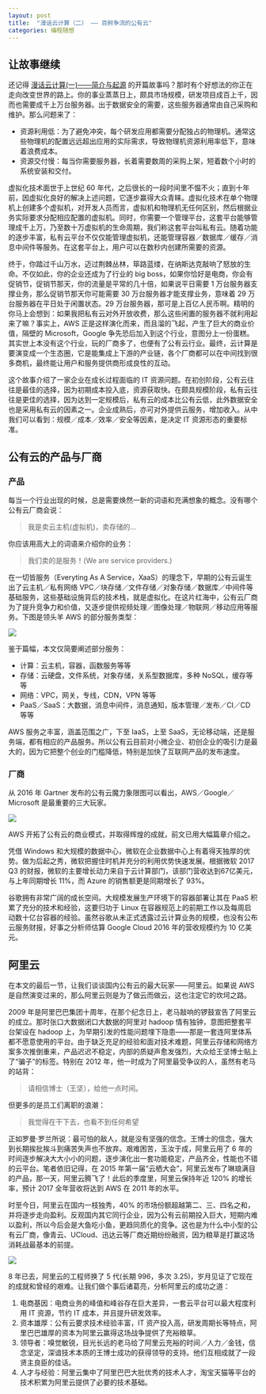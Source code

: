 ```yaml
---
layout: post
title:  "漫话云计算（二） —— 百舸争流的公有云"
categories: 编程随想
---
```



## 让故事继续

还记得 [漫话云计算(一)——简介与起源](http://bbs.meili-inc.com/forum.php?mod=viewthread&tid=4151) 的开篇故事吗？那时有个好想法的你正在走向改变世界的路上。你的事业蒸蒸日上，颇具市场规模，研发项目成百上千，因而也需要成千上万台服务器。出于数据安全的需要，这些服务器通常由自己采购和维护。那么问题来了：

- 资源利用低：为了避免冲突，每个研发应用都需要分配独占的物理机。通常这些物理机的配置远远超出应用的实际需求，导致物理机资源利用率低下，意味着浪费成本。
- 资源交付慢：每当你需要服务器，长着需要数周的采购上架，短着数个小时的系统安装和交付。

虚拟化技术面世于上世纪 60 年代，之后很长的一段时间里不愠不火；直到十年前，因虚拟化良好的解决上述问题，它逐步赢得大众青睐。虚拟化技术在单个物理机上创建多个虚拟机，对开发人员而言，虚拟机和物理机无任何区别，然后根据业务实际要求分配相应配置的虚拟机。同时，你需要一个管理平台，这套平台能够管理成千上万，乃至数十万虚拟机的生命周期，我们称这套平台叫私有云。随着功能的逐步丰富，私有云平台不仅仅能管理虚拟机，还能管理容器／数据库／缓存／消息中间件等服务。在这套平台上，用户可以在数秒内创建所需要的资源。

终于，你踏过千山万水，迈过荆棘丛林，筚路蓝缕，在纳斯达克敲响了怒放的生命。不仅如此，你的企业还成为了行业的 big boss，如果你恰好是电商，你会有促销节，促销节那天，你的流量是平常的几十倍，如果说平日需要 1 万台服务器支撑业务，那么促销节那天你可能需要 30 万台服务器才能支撑业务，意味着 29 万台服务器在平日处于闲置状态。29 万台服务器，那可是上百亿人民币啊。精明的你马上会想到：如果我把私有云对外开放收费，那么这些闲置的服务器不就利用起来了嘛？事实上，AWS 正是这样演化而来，而且溜的飞起，产生了巨大的商业价值，隔壁的 Microsoft，Google 争先恐后加入到这个行业，意图分上一份蛋糕。其实世上本没有这个行业，玩的厂商多了，也便有了公有云行业。最终，云计算是要演变成一个生态圈，它是能集成上下游的产业链，各个厂商都可以在中间找到很多商机，最终能让用户和服务提供商形成良性的互动。

这个故事介绍了一家企业在成长过程面临的 IT 资源问题。在初创阶段，公有云往往是最佳的选择，因为初期成本投入底，资源获取快。在颇具规模阶段，私有云往往是更佳的选择，因为达到一定规模后，私有云的成本比公有云低，此外数据安全也是采用私有云的因素之一。企业成熟后，亦可对外提供云服务，增加收入。从中我们可以看到：规模／成本／效率／安全等因素，是决定 IT 资源形态的重要标准。

## 公有云的产品与厂商

### 产品

每当一个行业出现的时候，总是需要焕然一新的词语和充满想象的概念。没有哪个公有云厂商会说：

> 我是卖云主机(虚拟机)，卖存储的...

你应该用高大上的词语来介绍你的业务：

> 我们卖的是服务！(We are service providers.)

在一切皆服务（Everyting As A Service，XaaS）的理念下，早期的公有云诞生出了云主机／私有网络 VPC／块存储／文件存储／对象存储／数据库／中间件等基础服务，这些基础设施背后的技术栈，就是虚拟化。在这片红海中，公有云厂商为了提升竞争力和价值，又逐步提供视频处理／图像处理／物联网／移动应用等服务。下图是领头羊 AWS 的部分服务类型：

![](http://7xp2eu.com1.z0.glb.clouddn.com/aws_product.png)

鉴于篇幅，本文仅简要阐述部分服务：

- 计算：云主机，容器，函数服务等等
- 存储：云硬盘，文件系统，对象存储，关系型数据库，多种 NoSQL，缓存等等
- 网络：VPC，网关，专线，CDN，VPN 等等
- PaaS／SaaS：大数据，消息中间件，消息通知，版本管理／发布／CI／CD 等等

AWS 服务之丰富，涵盖范围之广，下至 IaaS，上至 SaaS，无论移动端，还是服务端，都有相应的产品服务。所以公有云目前对小微企业、初创企业的吸引力是最大的，因为它把整个创业的门槛降低，特别是加快了互联网产品的发布速度。

### 厂商

从 2016 年 Gartner 发布的公有云魔力象限图可以看出，AWS／Google／Microsoft 是最重要的三大玩家。

![](http://7xp2eu.com1.z0.glb.clouddn.com/garnter_2016.png)

AWS 开拓了公有云的商业模式，并取得辉煌的成就，前文已用大幅篇章介绍之。

凭借 Windows 和大规模的数据中心，微软在企业数据中心上有着得天独厚的优势。做为后起之秀，微软把握住时机并充分的利用优势快速发展。根据微软 2017 Q3 的财报，微软的主要增长动力来自于云计算部门，该部门营收达到67亿美元，与上年同期增长 11%，而 Azure 的销售额更是同期增长了 93%。

谷歌拥有非常广阔的成长空间。大规模发展生产环境下的容器部署让其在 PaaS 积累了充分的技术和经验，这要归功于 Linux 在容器规范上的前期工作以及每周启动数十亿台容器的经验。虽然谷歌从未正式透露过云计算业务的规模，也没有公布云服务财报，好事之分析师估算 Google Cloud 2016 年的营收规模约为 10 亿美元。

## 阿里云

在本文的最后一节，让我们谈谈国内公有云的最大玩家——阿里云。如果说 AWS 是自然演变过来的，那么阿里云则是为了做云而做云，这也注定它的坎坷之路。

2009 年是阿里巴巴集团十周年，在那个纪念日上，老马敲响的锣鼓宣告了阿里云的成立。那时张口大数据闭口大数据的阿里对 hadoop 情有独钟，意图把整套平台架设在 hadoop 上，为早期引发的性能问题埋下隐患——那是一套连阿里体系都不愿意使用的平台。由于缺乏充足的经验和面对技术难题，阿里云存储和网络方案多次推倒重来，产品迟迟不稳定，内部的质疑声愈发强烈，大众给王坚博士贴上了“骗子”的标签。特别在 2012 年，他一时成为了阿里最受争议的人，虽然有老马的站背：

> 请相信博士（王坚），给他一点时间。

但更多的是员工们离职的浪潮：

> 我觉得在干下去，也看不到任何希望

正如罗曼·罗兰所说：最可怕的敌人，就是没有坚强的信念。王博士的信念，强大到长期挨批挨斗到痛苦失声也不放弃。艰难困苦，玉汝于成，阿里云用了 6 年的时间逐步解决大大小小的问题，逐步演化出一套功能稳定，产品齐全，性能也不错的云平台。笔者依旧记得，在 2015 年第一届“云栖大会”，阿里云发布了琳琅满目的产品，那一天，阿里云腾飞了！此后的季度里，阿里云保持年近 120% 的增长率，预计 2017 全年营收将达到 AWS 在 2011 年的水平。

时至今日，阿里云在国内一枝独秀，40% 的市场份额超越第二、三、四名之和，并将逐步走向盈利。反观国内其它同行企业，因为公有云前期投入巨大，短期内难以盈利，所以今后会是大鱼吃小鱼，更趋同质化的竞争。这也是为什么中小型的公有云厂商，像青云、UCloud、迅达云等厂商近期纷纷融资，因为粮草是打赢这场消耗战最基本的前提。

![](http://7xp2eu.com1.z0.glb.clouddn.com/aliyun_revenue.png)

8 年已去，阿里云的工程师换了 5 代(长期 996，多次 3.25)，岁月见证了它现在的成就和曾经的艰难。让我们做个事后诸葛亮，分析阿里云的成功之道：

1. 电商基因：电商业务的峰值和峰谷存在巨大差异，一套云平台可以最大程度利用 IT 资源，节约 IT 成本，并且提升研发效率。
2. 资本雄厚：公有云要求技术经验丰富，IT 资产投入高，研发周期长等特点，阿里巴巴雄厚的资本为阿里云赢得这场战争提供了充裕粮草。
3. 领导者：嗅觉敏锐，目光长远的老马给了阿里云充裕的时间／人力／金钱，信念坚定，深谙技术本质的王博士成功的获得领导的支持。他们互相成就了一段贤主良臣的佳话。
4. 人才与经验：阿里云集中了阿里巴巴大批优秀的技术人才，淘宝天猫等平台的技术积累为阿里云提供了必要的技术基础。